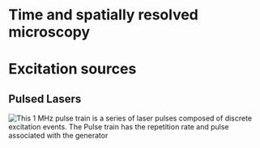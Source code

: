 # Time and spatially resolved microscopy

# Excitation sources

## Pulsed Lasers
![This 1 MHz pulse train is a series of laser pulses composed of discrete excitation events.
The Pulse train has the repetition rate and pulse associated with the generator](images/1MHz_pulse_train.png)
